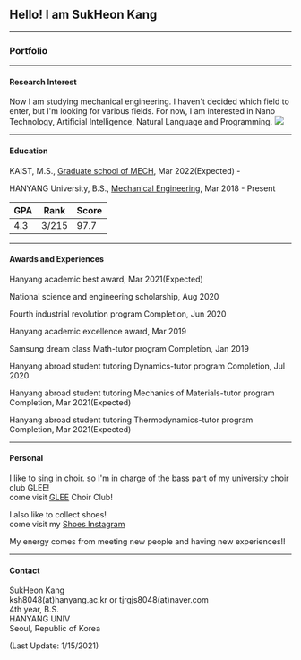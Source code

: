 ## Hello! I am SukHeon Kang

---

### Portfolio

---

#### Research Interest 
Now I am studying mechanical engineering.
I haven't decided which field to enter, but I'm looking for various fields. For now, I am interested in Nano Technology, Artificial Intelligence, Natural Language and Programming.
<img src="images/aabb.gif"/>

---

#### Education
KAIST, M.S., [Graduate school of MECH](https://me.kaist.ac.kr/main/main.html), Mar 2022(Expected) -

HANYANG University, B.S., [Mechanical Engineering](http://me.hanyang.ac.kr/), Mar 2018 - Present

|GPA|Rank|Score|
|----|----|----|
|4.3|3/215|97.7|

---

#### Awards and Experiences
Hanyang academic best award, Mar 2021(Expected)

National science and engineering scholarship, Aug 2020

Fourth industrial revolution program Completion, Jun 2020

Hanyang academic excellence award, Mar 2019

Samsung dream class Math-tutor program Completion, Jan 2019

Hanyang abroad student tutoring Dynamics-tutor program Completion, Jul 2020

Hanyang abroad student tutoring Mechanics of Materials-tutor program Completion, Mar 2021(Expected)

Hanyang abroad student tutoring Thermodynamics-tutor program Completion, Mar 2021(Expected)

---

#### Personal
I like to sing in choir. so I'm in charge of the bass part of my university choir club GLEE!
<br>
come visit [GLEE](https://www.youtube.com/channel/UCd3RBgdgh2xeIMHPRJBOFDw) Choir Club!

I also like to collect shoes!
<br>
come visit my [Shoes Instagram](https://www.instagram.com/honey__ksh/)

My energy comes from meeting new people and having new experiences!!

---

#### Contact
SukHeon Kang
<br>
ksh8048(at)hanyang.ac.kr or tjrgjs8048(at)naver.com
<br>
4th year, B.S.
<br>
HANYANG UNIV
<br>
Seoul, Republic of Korea

(Last Update: 1/15/2021)

